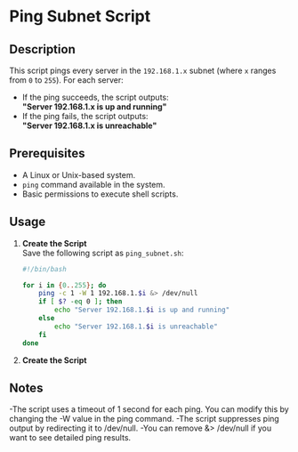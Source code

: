 # Ping Subnet Script

## Description
This script pings every server in the `192.168.1.x` subnet (where `x` ranges from `0` to `255`). For each server:
- If the ping succeeds, the script outputs:  
  **"Server 192.168.1.x is up and running"**
- If the ping fails, the script outputs:  
  **"Server 192.168.1.x is unreachable"**

## Prerequisites
- A Linux or Unix-based system.
- `ping` command available in the system.
- Basic permissions to execute shell scripts.

## Usage
1. **Create the Script**  
   Save the following script as `ping_subnet.sh`:
   ```bash
   #!/bin/bash

   for i in {0..255}; do
       ping -c 1 -W 1 192.168.1.$i &> /dev/null
       if [ $? -eq 0 ]; then
           echo "Server 192.168.1.$i is up and running"
       else
           echo "Server 192.168.1.$i is unreachable"
       fi
   done
2. **Create the Script**  


## Notes
-The script uses a timeout of 1 second for each ping. You can modify this by changing the -W value in the ping command.
-The script suppresses ping output by redirecting it to /dev/null.
-You can remove &> /dev/null if you want to see detailed ping results.
